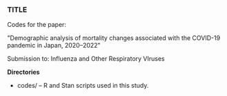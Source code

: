 ### TITLE ###
Codes for the paper:

"Demographic analysis of mortality changes associated with the COVID-19 pandemic in Japan, 2020–2022"

Submission to: Influenza and Other Respiratory VIruses

**Directories**
- codes/ – R and Stan scripts used in this study.
